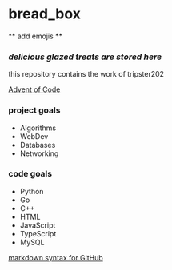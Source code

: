 # bread_box
\*\* add emojis \*\*

### *delicious glazed treats are stored here*

this repository contains the work of tripster202

[Advent of Code](https://adventofcode.com/2021)

### project goals
- Algorithms
- WebDev
- Databases
- Networking

### code goals
- Python
- Go
- C++
- HTML
- JavaScript
- TypeScript
- MySQL

[markdown syntax for GitHub](https://docs.github.com/en/get-started/writing-on-github/getting-started-with-writing-and-formatting-on-github/basic-writing-and-formatting-syntax)
